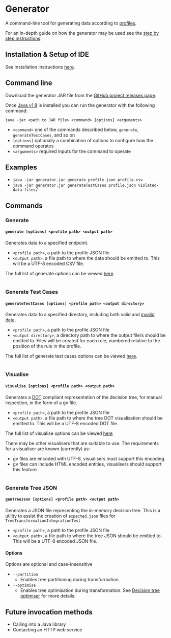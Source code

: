 # Generator

A command-line tool for generating data according to [profiles](../docs/Profiles.md).

For an in-depth guide on how the generator may be used see the [step by step instructions](../docs/GettingStarted/StepByStepInstructions.md).


## Installation & Setup of IDE

See installation instructions [here](./docs/GeneratorSetup.md).

## Command line

Download the generator JAR file from the [GitHub project releases page](https://github.com/ScottLogic/data-engineering-generator/releases/).


Once [Java v1.8](https://www.java.com/en/download/manual.jsp) is installed you can run the generator with the following command:

`java -jar <path to JAR file> <command> [options] <arguments>`

* `<command>` one of the commands described below, `generate`, `generateTestCases`, and so on
* `[options]` optionally a combination of options to configure how the command operates
* `<arguments>` required inputs for the command to operate

## Examples
* `java -jar generator.jar generate profile.json profile.csv`
* `java -jar generator.jar generateTestCases profile.json violated-data-files/`

## Commands
### Generate
#### `generate [options] <profile path> <output path>`

Generates data to a specified endpoint.

* `<profile path>`, a path to the profile JSON file
* `<output path>`, a file path to where the data should be emitted to. This will be a UTF-8 encoded CSV file.

The full list of generate options can be viewed [here](../docs/Options/GenerateOptions.md).

#
### Generate Test Cases
#### `generateTestCases [options] <profile path> <output directory>`

Generates data to a specified directory, including both valid and [invalid data](./docs/DeliberateViolation.md).

* `<profile path>`, a path to the profile JSON file
* `<output directory>`, a directory path to where the output file/s should be emitted to. Files will be created for each rule, numbered relative to the position of the rule in the profile.

The full list of generate test cases options can be viewed [here](../docs/Options/GenerateTestCasesOptions.md).

#
### Visualise
#### `visualise [options] <profile path> <output path>`

Generates a <a href=https://en.wikipedia.org/wiki/DOT_(graph_description_language)>DOT</a> compliant representation of the decision tree, 
for manual inspection, in the form of a gv file.
* `<profile path>`, a path to the profile JSON file
* `<output path>`, a file path to where the tree DOT visualisation should be emitted to. This will be a UTF-8 encoded DOT file.

The full list of visualise options can be viewed [here](../docs/Options/VisualiseOptions.md) 

There may be other visualisers that are suitable to use. The requirements for a visualiser are known (currently) as:
- gv files are encoded with UTF-8, visualisers must support this encoding.
- gv files can include HTML encoded entities, visualisers should support this feature.

#
### Generate Tree JSON
#### `genTreeJson [options] <profile path> <output path>`

Generates a JSON file representing the in-memory decision tree.  This is a utility to assist the creation of `expected.json` files for `TreeTransformationIntegrationTest`

* `<profile path>`, a path to the profile JSON file
* `<output path>`, a file path to where the tree JSON should be emitted to. This will be a UTF-8 encoded JSON file.

#### Options
Options are optional and case-insensitive

* `--partition`
   * Enables tree partitioning during transformation.
* `--optimise`
   * Enables tree optimisation during transformation. See [Decision tree optimiser](./docs/OptimisationProcess.md) for more details.

## Future invocation methods

* Calling into a Java library
* Contacting an HTTP web service
